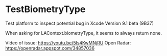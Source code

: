 # TestBiometryType
Test platform to inspect potential bug in Xcode Version 9.1 beta (9B37)

When asking for LAContext.biometryType, it seems to always return none.

Video of issue: https://youtu.be/5ls4KwMNjRU
Open Radar: https://openradar.appspot.com/34857036
